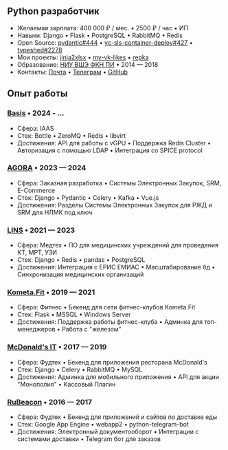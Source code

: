 ## Python разработчик

- Желаемая зарплата: 400 000 ₽ / мес. • 2500 ₽ / час • ИП
- Навыки: Django • Flask • PostgreSQL • RabbitMQ • Redis
- Open Source: [pydantic#444](https://github.com/pydantic/pydantic/pull/444) • [yc-sls-container-deploy#427](https://github.com/yc-actions/yc-sls-container-deploy/pull/427) • [typeshed#2278](https://github.com/python/typeshed/pull/2278)
- Мои проекты: [jinja2xlsx](https://github.com/potykion/jinja2xlsx) • [my-vk-likes](https://github.com/potykion/my-vk-likes) • [repka](https://github.com/potykion/repka)
- Образование: [НИУ ВШЭ ФКН ПИ](https://www.hse.ru/ba/se/) • 2014 — 2018
- Контакты: [Почта](mailto:potykion@gmail.com) • [Телеграм](https://t.me/potykion) • [GitHub](https://github.com/potykion)

## Опыт работы

### [Basis](https://basistech.ru/) • 2024 - ...

- Сфера:    IAAS 
- Стек:    Bottle • ZeroMQ • Redis • libvirt 
- Достижения: API для работы с vGPU • Поддержка Redis Cluster • Авторизация с помощью LDAP • Интеграция со SPICE protocol

### [AGORA](https://www.agora.ru/) • 2023 — 2024

- Сфера:    Заказная разработка • Системы Электронных Закупок, SRM, E-Commerce
- Стек:    Django • Pydantic • Celery • Kafka • Vue.js
- Достижения:    Разделы Системы Электронных Закупок для РЖД и SRM для НЛМК под ключ

### [LINS](https://lins.ru/) • 2021 — 2023

- Сфера:    Медтех • ПО для медицинских учреждений для проведения КТ, МРТ, УЗИ
- Стек:    Django • Redis • pandas • PostgreSQL
- Достижения: Интеграция с ЕРИС ЕМИАС • Масштабирование бд • Синхронизация медицинских организаций

### [Kometa.Fit](https://kometa.fit/) • 2019 — 2021

- Сфера: Фитнес • Бекенд для сети фитнес-клубов Kometa.Fit
- Стек:    Flask • MSSQL • Windows Server
- Достижения: Поддержка работы фитнес-клуба • Админка для топ-менеджеров • Работа с "железом"

### [McDonald's IT](https://vkusnoitochka.ru/) • 2017 — 2019

- Сфера: Фудтех • Бекенд для приложения ресторана McDonald's
- Стек:    Django • Celery • RabbitMQ • MySQL
- Достижения: Админка для мобильного приложения • API для акции "Монополия" • Кассовый Плагин

### [RuBeacon](https://rbcn.mobi/) • 2016 — 2017

- Сфера: Фудтех • Бекенд для приложений и сайтов по доставке еды
- Стек: Google App Engine • webapp2 • python-telegram-bot
- Достижения: Электронный документооборот • Интеграции с системами доставки • Telegram бот для заказов